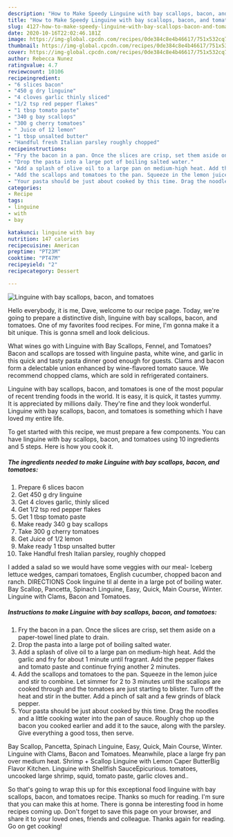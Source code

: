 ```yaml
---
description: "How to Make Speedy Linguine with bay scallops, bacon, and tomatoes"
title: "How to Make Speedy Linguine with bay scallops, bacon, and tomatoes"
slug: 4127-how-to-make-speedy-linguine-with-bay-scallops-bacon-and-tomatoes
date: 2020-10-16T22:02:46.181Z
image: https://img-global.cpcdn.com/recipes/0de384c8e4b46617/751x532cq70/linguine-with-bay-scallops-bacon-and-tomatoes-recipe-main-photo.jpg
thumbnail: https://img-global.cpcdn.com/recipes/0de384c8e4b46617/751x532cq70/linguine-with-bay-scallops-bacon-and-tomatoes-recipe-main-photo.jpg
cover: https://img-global.cpcdn.com/recipes/0de384c8e4b46617/751x532cq70/linguine-with-bay-scallops-bacon-and-tomatoes-recipe-main-photo.jpg
author: Rebecca Nunez
ratingvalue: 4.7
reviewcount: 10106
recipeingredient:
- "6 slices bacon"
- "450 g dry linguine"
- "4 cloves garlic thinly sliced"
- "1/2 tsp red pepper flakes"
- "1 tbsp tomato paste"
- "340 g bay scallops"
- "300 g cherry tomatoes"
- " Juice of 12 lemon"
- "1 tbsp unsalted butter"
- "Handful fresh Italian parsley roughly chopped"
recipeinstructions:
- "Fry the bacon in a pan. Once the slices are crisp, set them aside on a paper-towel lined plate to drain."
- "Drop the pasta into a large pot of boiling salted water."
- "Add a splash of olive oil to a large pan on medium-high heat. Add the garlic and fry for about 1 minute until fragrant. Add the pepper flakes and tomato paste and continue frying another 2 minutes."
- "Add the scallops and tomatoes to the pan. Squeeze in the lemon juice and stir to combine. Let simmer for 2 to 3 minutes until the scallops are cooked through and the tomatoes are just starting to blister. Turn off the heat and stir in the butter. Add a pinch of salt and a few grinds of black pepper."
- "Your pasta should be just about cooked by this time. Drag the noodles and a little cooking water into the pan of sauce. Roughly chop up the bacon you cooked earlier and add it to the sauce, along with the parsley. Give everything a good toss, then serve."
categories:
- Recipe
tags:
- linguine
- with
- bay

katakunci: linguine with bay 
nutrition: 147 calories
recipecuisine: American
preptime: "PT23M"
cooktime: "PT47M"
recipeyield: "2"
recipecategory: Dessert

---
```



![Linguine with bay scallops, bacon, and tomatoes](https://img-global.cpcdn.com/recipes/0de384c8e4b46617/751x532cq70/linguine-with-bay-scallops-bacon-and-tomatoes-recipe-main-photo.jpg)

Hello everybody, it is me, Dave, welcome to our recipe page. Today, we're going to prepare a distinctive dish, linguine with bay scallops, bacon, and tomatoes. One of my favorites food recipes. For mine, I'm gonna make it a bit unique. This is gonna smell and look delicious.

What wines go with Linguine with Bay Scallops, Fennel, and Tomatoes? Bacon and scallops are tossed with linguine pasta, white wine, and garlic in this quick and tasty pasta dinner good enough for guests. Clams and bacon form a delectable union enhanced by wine-flavored tomato sauce. We recommend chopped clams, which are sold in refrigerated containers.

Linguine with bay scallops, bacon, and tomatoes is one of the most popular of recent trending foods in the world. It is easy, it is quick, it tastes yummy. It is appreciated by millions daily. They're fine and they look wonderful. Linguine with bay scallops, bacon, and tomatoes is something which I have loved my entire life.


To get started with this recipe, we must prepare a few components. You can have linguine with bay scallops, bacon, and tomatoes using 10 ingredients and 5 steps. Here is how you cook it.

<!--inarticleads1-->

##### The ingredients needed to make Linguine with bay scallops, bacon, and tomatoes:

1. Prepare 6 slices bacon
1. Get 450 g dry linguine
1. Get 4 cloves garlic, thinly sliced
1. Get 1/2 tsp red pepper flakes
1. Get 1 tbsp tomato paste
1. Make ready 340 g bay scallops
1. Take 300 g cherry tomatoes
1. Get  Juice of 1/2 lemon
1. Make ready 1 tbsp unsalted butter
1. Take Handful fresh Italian parsley, roughly chopped


I added a salad so we would have some veggies with our meal- Iceberg lettuce wedges, campari tomatoes, English cucumber, chopped bacon and ranch. DIRECTIONS Cook linguine til al dente in a large pot of boiling water. Bay Scallop, Pancetta, Spinach Linguine, Easy, Quick, Main Course, Winter. Linguine with Clams, Bacon and Tomatoes. 

<!--inarticleads2-->

##### Instructions to make Linguine with bay scallops, bacon, and tomatoes:

1. Fry the bacon in a pan. Once the slices are crisp, set them aside on a paper-towel lined plate to drain.
1. Drop the pasta into a large pot of boiling salted water.
1. Add a splash of olive oil to a large pan on medium-high heat. Add the garlic and fry for about 1 minute until fragrant. Add the pepper flakes and tomato paste and continue frying another 2 minutes.
1. Add the scallops and tomatoes to the pan. Squeeze in the lemon juice and stir to combine. Let simmer for 2 to 3 minutes until the scallops are cooked through and the tomatoes are just starting to blister. Turn off the heat and stir in the butter. Add a pinch of salt and a few grinds of black pepper.
1. Your pasta should be just about cooked by this time. Drag the noodles and a little cooking water into the pan of sauce. Roughly chop up the bacon you cooked earlier and add it to the sauce, along with the parsley. Give everything a good toss, then serve.


Bay Scallop, Pancetta, Spinach Linguine, Easy, Quick, Main Course, Winter. Linguine with Clams, Bacon and Tomatoes. Meanwhile, place a large fry pan over medium heat. Shrimp + Scallop Linguine with Lemon Caper ButterBig Flavor Kitchen. Linguine with Shellfish SauceEpicurious. tomatoes, uncooked large shrimp, squid, tomato paste, garlic cloves and.. 

So that's going to wrap this up for this exceptional food linguine with bay scallops, bacon, and tomatoes recipe. Thanks so much for reading. I'm sure that you can make this at home. There is gonna be interesting food in home recipes coming up. Don't forget to save this page on your browser, and share it to your loved ones, friends and colleague. Thanks again for reading. Go on get cooking!
